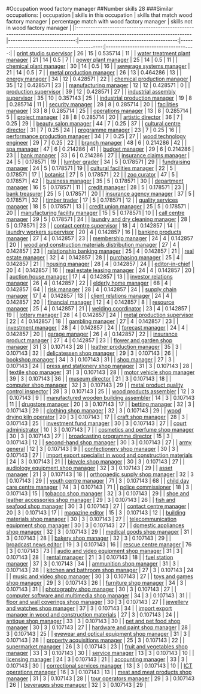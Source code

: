 #Occupation wood factory manager
##Number skills 28
###Similar occupations:
| occupation                                                                                                                    |   skills in this occupation |   skills that match wood factory manager |   percentage match with wood factory manager |   skills not in wood factory manager |
|:------------------------------------------------------------------------------------------------------------------------------|----------------------------:|-----------------------------------------:|---------------------------------------------:|-------------------------------------:|
| [print studio supervisor](print_studio_supervisor.md)                                                                         |                          26 |                                       15 |                                     0.535714 |                                   11 |
| [water treatment plant manager](water_treatment_plant_manager.md)                                                             |                          21 |                                       14 |                                     0.5      |                                    7 |
| [power plant manager](power_plant_manager.md)                                                                                 |                          25 |                                       14 |                                     0.5      |                                   11 |
| [chemical plant manager](chemical_plant_manager.md)                                                                           |                          30 |                                       14 |                                     0.5      |                                   16 |
| [sewerage systems manager](sewerage_systems_manager.md)                                                                       |                          21 |                                       14 |                                     0.5      |                                    7 |
| [metal production manager](metal_production_manager.md)                                                                       |                          26 |                                       13 |                                     0.464286 |                                   13 |
| [energy manager](energy_manager.md)                                                                                           |                          34 |                                       12 |                                     0.428571 |                                   22 |
| [chemical production manager](chemical_production_manager.md)                                                                 |                          35 |                                       12 |                                     0.428571 |                                   23 |
| [manufacturing manager](manufacturing_manager.md)                                                                             |                          12 |                                       12 |                                     0.428571 |                                    0 |
| [production supervisor](production_supervisor.md)                                                                             |                          39 |                                       12 |                                     0.428571 |                                   27 |
| [industrial assembly supervisor](industrial_assembly_supervisor.md)                                                           |                          35 |                                       10 |                                     0.357143 |                                   25 |
| [industrial production manager](industrial_production_manager.md)                                                             |                          19 |                                        8 |                                     0.285714 |                                   11 |
| [security manager](security_manager.md)                                                                                       |                          28 |                                        8 |                                     0.285714 |                                   20 |
| [facilities manager](facilities_manager.md)                                                                                   |                          33 |                                        8 |                                     0.285714 |                                   25 |
| [operations manager](operations_manager.md)                                                                                   |                          13 |                                        8 |                                     0.285714 |                                    5 |
| [project manager](project_manager.md)                                                                                         |                          28 |                                        8 |                                     0.285714 |                                   20 |
| [artistic director](artistic_director.md)                                                                                     |                          36 |                                        7 |                                     0.25     |                                   29 |
| [beauty salon manager](beauty_salon_manager.md)                                                                               |                          44 |                                        7 |                                     0.25     |                                   37 |
| [cultural centre director](cultural_centre_director.md)                                                                       |                          31 |                                        7 |                                     0.25     |                                   24 |
| [programme manager](programme_manager.md)                                                                                     |                          23 |                                        7 |                                     0.25     |                                   16 |
| [performance production manager](performance_production_manager.md)                                                           |                          34 |                                        7 |                                     0.25     |                                   27 |
| [wood technology engineer](wood_technology_engineer.md)                                                                       |                          29 |                                        7 |                                     0.25     |                                   22 |
| [branch manager](branch_manager.md)                                                                                           |                          48 |                                        6 |                                     0.214286 |                                   42 |
| [spa manager](spa_manager.md)                                                                                                 |                          47 |                                        6 |                                     0.214286 |                                   41 |
| [budget manager](budget_manager.md)                                                                                           |                          29 |                                        6 |                                     0.214286 |                                   23 |
| [bank manager](bank_manager.md)                                                                                               |                          33 |                                        6 |                                     0.214286 |                                   27 |
| [insurance claims manager](insurance_claims_manager.md)                                                                       |                          24 |                                        5 |                                     0.178571 |                                   19 |
| [lumber grader](lumber_grader.md)                                                                                             |                          34 |                                        5 |                                     0.178571 |                                   29 |
| [fundraising manager](fundraising_manager.md)                                                                                 |                          24 |                                        5 |                                     0.178571 |                                   19 |
| [cultural facilities manager](cultural_facilities_manager.md)                                                                 |                          22 |                                        5 |                                     0.178571 |                                   17 |
| [botanist](botanist.md)                                                                                                       |                          27 |                                        5 |                                     0.178571 |                                   22 |
| [zoo curator](zoo_curator.md)                                                                                                 |                          47 |                                        5 |                                     0.178571 |                                   42 |
| [business manager](business_manager.md)                                                                                       |                          35 |                                        5 |                                     0.178571 |                                   30 |
| [department manager](department_manager.md)                                                                                   |                          16 |                                        5 |                                     0.178571 |                                   11 |
| [credit manager](credit_manager.md)                                                                                           |                          28 |                                        5 |                                     0.178571 |                                   23 |
| [bank treasurer](bank_treasurer.md)                                                                                           |                          25 |                                        5 |                                     0.178571 |                                   20 |
| [insurance agency manager](insurance_agency_manager.md)                                                                       |                          37 |                                        5 |                                     0.178571 |                                   32 |
| [timber trader](timber_trader.md)                                                                                             |                          17 |                                        5 |                                     0.178571 |                                   12 |
| [quality services manager](quality_services_manager.md)                                                                       |                          18 |                                        5 |                                     0.178571 |                                   13 |
| [credit union manager](credit_union_manager.md)                                                                               |                          25 |                                        5 |                                     0.178571 |                                   20 |
| [manufacturing facility manager](manufacturing_facility_manager.md)                                                           |                          15 |                                        5 |                                     0.178571 |                                   10 |
| [call centre manager](call_centre_manager.md)                                                                                 |                          29 |                                        5 |                                     0.178571 |                                   24 |
| [laundry and dry cleaning manager](laundry_and_dry_cleaning_manager.md)                                                       |                          28 |                                        5 |                                     0.178571 |                                   23 |
| [contact centre supervisor](contact_centre_supervisor.md)                                                                     |                          18 |                                        4 |                                     0.142857 |                                   14 |
| [laundry workers supervisor](laundry_workers_supervisor.md)                                                                   |                          20 |                                        4 |                                     0.142857 |                                   16 |
| [banking products manager](banking_products_manager.md)                                                                       |                          27 |                                        4 |                                     0.142857 |                                   23 |
| [membership manager](membership_manager.md)                                                                                   |                          24 |                                        4 |                                     0.142857 |                                   20 |
| [wood and construction materials distribution manager](wood_and_construction_materials_distribution_manager.md)               |                          27 |                                        4 |                                     0.142857 |                                   23 |
| [relationship banking manager](relationship_banking_manager.md)                                                               |                          25 |                                        4 |                                     0.142857 |                                   21 |
| [real estate manager](real_estate_manager.md)                                                                                 |                          32 |                                        4 |                                     0.142857 |                                   28 |
| [purchasing manager](purchasing_manager.md)                                                                                   |                          25 |                                        4 |                                     0.142857 |                                   21 |
| [housing manager](housing_manager.md)                                                                                         |                          28 |                                        4 |                                     0.142857 |                                   24 |
| [editor-in-chief](editor-in-chief.md)                                                                                         |                          20 |                                        4 |                                     0.142857 |                                   16 |
| [real estate leasing manager](real_estate_leasing_manager.md)                                                                 |                          24 |                                        4 |                                     0.142857 |                                   20 |
| [auction house manager](auction_house_manager.md)                                                                             |                          17 |                                        4 |                                     0.142857 |                                   13 |
| [investor relations manager](investor_relations_manager.md)                                                                   |                          26 |                                        4 |                                     0.142857 |                                   22 |
| [elderly home manager](elderly_home_manager.md)                                                                               |                          68 |                                        4 |                                     0.142857 |                                   64 |
| [risk manager](risk_manager.md)                                                                                               |                          28 |                                        4 |                                     0.142857 |                                   24 |
| [supply chain manager](supply_chain_manager.md)                                                                               |                          17 |                                        4 |                                     0.142857 |                                   13 |
| [client relations manager](client_relations_manager.md)                                                                       |                          24 |                                        4 |                                     0.142857 |                                   20 |
| [financial manager](financial_manager.md)                                                                                     |                          12 |                                        4 |                                     0.142857 |                                    8 |
| [resource manager](resource_manager.md)                                                                                       |                          25 |                                        4 |                                     0.142857 |                                   21 |
| [welding coordinator](welding_coordinator.md)                                                                                 |                          23 |                                        4 |                                     0.142857 |                                   19 |
| [lottery manager](lottery_manager.md)                                                                                         |                          28 |                                        4 |                                     0.142857 |                                   24 |
| [metal production supervisor](metal_production_supervisor.md)                                                                 |                          22 |                                        4 |                                     0.142857 |                                   18 |
| [gambling manager](gambling_manager.md)                                                                                       |                          27 |                                        4 |                                     0.142857 |                                   23 |
| [investment manager](investment_manager.md)                                                                                   |                          28 |                                        4 |                                     0.142857 |                                   24 |
| [forecast manager](forecast_manager.md)                                                                                       |                          24 |                                        4 |                                     0.142857 |                                   20 |
| [garage manager](garage_manager.md)                                                                                           |                          26 |                                        4 |                                     0.142857 |                                   22 |
| [insurance product manager](insurance_product_manager.md)                                                                     |                          27 |                                        4 |                                     0.142857 |                                   23 |
| [flower and garden shop manager](flower_and_garden_shop_manager.md)                                                           |                          31 |                                        3 |                                     0.107143 |                                   28 |
| [leather production manager](leather_production_manager.md)                                                                   |                          35 |                                        3 |                                     0.107143 |                                   32 |
| [delicatessen shop manager](delicatessen_shop_manager.md)                                                                     |                          29 |                                        3 |                                     0.107143 |                                   26 |
| [bookshop manager](bookshop_manager.md)                                                                                       |                          34 |                                        3 |                                     0.107143 |                                   31 |
| [shop manager](shop_manager.md)                                                                                               |                          27 |                                        3 |                                     0.107143 |                                   24 |
| [press and stationery shop manager](press_and_stationery_shop_manager.md)                                                     |                          31 |                                        3 |                                     0.107143 |                                   28 |
| [textile shop manager](textile_shop_manager.md)                                                                               |                          31 |                                        3 |                                     0.107143 |                                   28 |
| [motor vehicle shop manager](motor_vehicle_shop_manager.md)                                                                   |                          39 |                                        3 |                                     0.107143 |                                   36 |
| [museum director](museum_director.md)                                                                                         |                          21 |                                        3 |                                     0.107143 |                                   18 |
| [computer shop manager](computer_shop_manager.md)                                                                             |                          32 |                                        3 |                                     0.107143 |                                   29 |
| [metal product quality control inspector](metal_product_quality_control_inspector.md)                                         |                          28 |                                        3 |                                     0.107143 |                                   25 |
| [wood products assembler](wood_products_assembler.md)                                                                         |                          12 |                                        3 |                                     0.107143 |                                    9 |
| [manufactured wooden building assembler](manufactured_wooden_building_assembler.md)                                           |                          14 |                                        3 |                                     0.107143 |                                   11 |
| [drugstore manager](drugstore_manager.md)                                                                                     |                          20 |                                        3 |                                     0.107143 |                                   17 |
| [betting manager](betting_manager.md)                                                                                         |                          32 |                                        3 |                                     0.107143 |                                   29 |
| [clothing shop manager](clothing_shop_manager.md)                                                                             |                          32 |                                        3 |                                     0.107143 |                                   29 |
| [wood drying kiln operator](wood_drying_kiln_operator.md)                                                                     |                          20 |                                        3 |                                     0.107143 |                                   17 |
| [craft shop manager](craft_shop_manager.md)                                                                                   |                          28 |                                        3 |                                     0.107143 |                                   25 |
| [investment fund manager](investment_fund_manager.md)                                                                         |                          30 |                                        3 |                                     0.107143 |                                   27 |
| [court administrator](court_administrator.md)                                                                                 |                          10 |                                        3 |                                     0.107143 |                                    7 |
| [cosmetics and perfume shop manager](cosmetics_and_perfume_shop_manager.md)                                                   |                          30 |                                        3 |                                     0.107143 |                                   27 |
| [broadcasting programme director](broadcasting_programme_director.md)                                                         |                          15 |                                        3 |                                     0.107143 |                                   12 |
| [second-hand shop manager](second-hand_shop_manager.md)                                                                       |                          30 |                                        3 |                                     0.107143 |                                   27 |
| [army general](army_general.md)                                                                                               |                          12 |                                        3 |                                     0.107143 |                                    9 |
| [confectionery shop manager](confectionery_shop_manager.md)                                                                   |                          30 |                                        3 |                                     0.107143 |                                   27 |
| [import export specialist in wood and construction materials](import_export_specialist_in_wood_and_construction_materials.md) |                          24 |                                        3 |                                     0.107143 |                                   21 |
| [bicycle shop manager](bicycle_shop_manager.md)                                                                               |                          30 |                                        3 |                                     0.107143 |                                   27 |
| [audiology equipment shop manager](audiology_equipment_shop_manager.md)                                                       |                          32 |                                        3 |                                     0.107143 |                                   29 |
| [asset manager](asset_manager.md)                                                                                             |                          21 |                                        3 |                                     0.107143 |                                   18 |
| [orthopaedic supply shop manager](orthopaedic_supply_shop_manager.md)                                                         |                          32 |                                        3 |                                     0.107143 |                                   29 |
| [youth centre manager](youth_centre_manager.md)                                                                               |                          71 |                                        3 |                                     0.107143 |                                   68 |
| [child day care centre manager](child_day_care_centre_manager.md)                                                             |                          74 |                                        3 |                                     0.107143 |                                   71 |
| [police commissioner](police_commissioner.md)                                                                                 |                          18 |                                        3 |                                     0.107143 |                                   15 |
| [tobacco shop manager](tobacco_shop_manager.md)                                                                               |                          32 |                                        3 |                                     0.107143 |                                   29 |
| [shoe and leather accessories shop manager](shoe_and_leather_accessories_shop_manager.md)                                     |                          29 |                                        3 |                                     0.107143 |                                   26 |
| [fish and seafood shop manager](fish_and_seafood_shop_manager.md)                                                             |                          30 |                                        3 |                                     0.107143 |                                   27 |
| [contact centre manager](contact_centre_manager.md)                                                                           |                          20 |                                        3 |                                     0.107143 |                                   17 |
| [magazine editor](magazine_editor.md)                                                                                         |                          15 |                                        3 |                                     0.107143 |                                   12 |
| [building materials shop manager](building_materials_shop_manager.md)                                                         |                          30 |                                        3 |                                     0.107143 |                                   27 |
| [telecommunication equipment shop manager](telecommunication_equipment_shop_manager.md)                                       |                          30 |                                        3 |                                     0.107143 |                                   27 |
| [domestic appliances shop manager](domestic_appliances_shop_manager.md)                                                       |                          32 |                                        3 |                                     0.107143 |                                   29 |
| [medical goods shop manager](medical_goods_shop_manager.md)                                                                   |                          31 |                                        3 |                                     0.107143 |                                   28 |
| [bakery shop manager](bakery_shop_manager.md)                                                                                 |                          32 |                                        3 |                                     0.107143 |                                   29 |
| [broadcast news editor](broadcast_news_editor.md)                                                                             |                          19 |                                        3 |                                     0.107143 |                                   16 |
| [rescue centre manager](rescue_centre_manager.md)                                                                             |                          76 |                                        3 |                                     0.107143 |                                   73 |
| [audio and video equipment shop manager](audio_and_video_equipment_shop_manager.md)                                           |                          31 |                                        3 |                                     0.107143 |                                   28 |
| [rental manager](rental_manager.md)                                                                                           |                          21 |                                        3 |                                     0.107143 |                                   18 |
| [fuel station manager](fuel_station_manager.md)                                                                               |                          37 |                                        3 |                                     0.107143 |                                   34 |
| [ammunition shop manager](ammunition_shop_manager.md)                                                                         |                          31 |                                        3 |                                     0.107143 |                                   28 |
| [kitchen and bathroom shop manager](kitchen_and_bathroom_shop_manager.md)                                                     |                          27 |                                        3 |                                     0.107143 |                                   24 |
| [music and video shop manager](music_and_video_shop_manager.md)                                                               |                          30 |                                        3 |                                     0.107143 |                                   27 |
| [toys and games shop manager](toys_and_games_shop_manager.md)                                                                 |                          29 |                                        3 |                                     0.107143 |                                   26 |
| [furniture shop manager](furniture_shop_manager.md)                                                                           |                          34 |                                        3 |                                     0.107143 |                                   31 |
| [photography shop manager](photography_shop_manager.md)                                                                       |                          30 |                                        3 |                                     0.107143 |                                   27 |
| [computer software and multimedia shop manager](computer_software_and_multimedia_shop_manager.md)                             |                          34 |                                        3 |                                     0.107143 |                                   31 |
| [floor and wall coverings shop manager](floor_and_wall_coverings_shop_manager.md)                                             |                          30 |                                        3 |                                     0.107143 |                                   27 |
| [jewellery and watches shop manager](jewellery_and_watches_shop_manager.md)                                                   |                          37 |                                        3 |                                     0.107143 |                                   34 |
| [import export manager in wood and construction materials](import_export_manager_in_wood_and_construction_materials.md)       |                          27 |                                        3 |                                     0.107143 |                                   24 |
| [antique shop manager](antique_shop_manager.md)                                                                               |                          33 |                                        3 |                                     0.107143 |                                   30 |
| [pet and pet food shop manager](pet_and_pet_food_shop_manager.md)                                                             |                          30 |                                        3 |                                     0.107143 |                                   27 |
| [hardware and paint shop manager](hardware_and_paint_shop_manager.md)                                                         |                          28 |                                        3 |                                     0.107143 |                                   25 |
| [eyewear and optical equipment shop manager](eyewear_and_optical_equipment_shop_manager.md)                                   |                          31 |                                        3 |                                     0.107143 |                                   28 |
| [property acquisitions manager](property_acquisitions_manager.md)                                                             |                          25 |                                        3 |                                     0.107143 |                                   22 |
| [supermarket manager](supermarket_manager.md)                                                                                 |                          26 |                                        3 |                                     0.107143 |                                   23 |
| [fruit and vegetables shop manager](fruit_and_vegetables_shop_manager.md)                                                     |                          33 |                                        3 |                                     0.107143 |                                   30 |
| [service manager](service_manager.md)                                                                                         |                          13 |                                        3 |                                     0.107143 |                                   10 |
| [licensing manager](licensing_manager.md)                                                                                     |                          24 |                                        3 |                                     0.107143 |                                   21 |
| [accounting manager](accounting_manager.md)                                                                                   |                          33 |                                        3 |                                     0.107143 |                                   30 |
| [correctional services manager](correctional_services_manager.md)                                                             |                          13 |                                        3 |                                     0.107143 |                                   10 |
| [ICT operations manager](ICT_operations_manager.md)                                                                           |                          16 |                                        3 |                                     0.107143 |                                   13 |
| [meat and meat products shop manager](meat_and_meat_products_shop_manager.md)                                                 |                          31 |                                        3 |                                     0.107143 |                                   28 |
| [tour operators manager](tour_operators_manager.md)                                                                           |                          29 |                                        3 |                                     0.107143 |                                   26 |
| [beverages shop manager](beverages_shop_manager.md)                                                                           |                          32 |                                        3 |                                     0.107143 |                                   29 |
